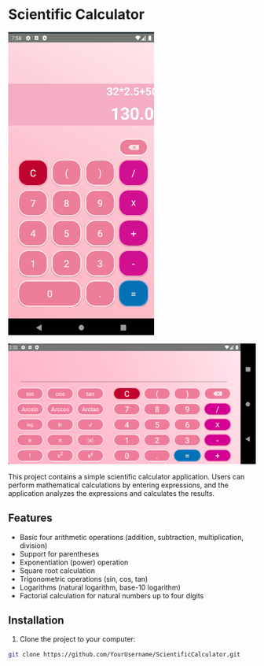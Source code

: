 # Scientific Calculator

![Calculator Screenshot](https://github.com/beyzakececi/Scientific-Calculator/blob/master/Screenshot1.png)

![Calculator Screenshot](https://github.com/beyzakececi/Scientific-Calculator/blob/master/Screenshot2.png)

This project contains a simple scientific calculator application. Users can perform mathematical calculations by entering expressions, and the application analyzes the expressions and calculates the results.

## Features

- Basic four arithmetic operations (addition, subtraction, multiplication, division)
- Support for parentheses
- Exponentiation (power) operation
- Square root calculation
- Trigonometric operations (sin, cos, tan)
- Logarithms (natural logarithm, base-10 logarithm)
- Factorial calculation for natural numbers up to four digits



## Installation

1. Clone the project to your computer:

```bash
git clone https://github.com/YourUsername/ScientificCalculator.git
